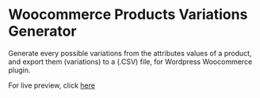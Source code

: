 # Woocommerce Products Variations Generator

Generate every possible variations from the attributes values of a product, and export them (variations) to a (.CSV) file, for Wordpress Woocommerce plugin.


For live preview, click [here](https://red1code.github.io/product-variations/)
